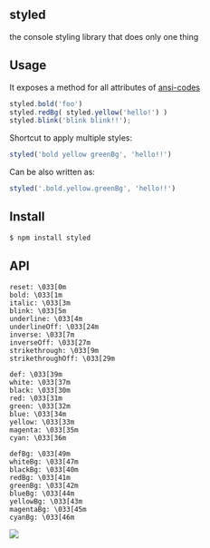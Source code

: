 ## styled

the console styling library that does only one thing

## Usage

It exposes a method for all attributes of [ansi-codes](http://github.com/azer/ansi-codes)

```js
styled.bold('foo')
styled.redBg( styled.yellow('hello!') )
styled.blink('blink blink!!');
```

Shortcut to apply multiple styles:

```js
styled('bold yellow greenBg', 'hello!!')
```

Can be also written as:

```js
styled('.bold.yellow.greenBg', 'hello!!')
```

## Install

```bash
$ npm install styled
```

## API

```
reset: \033[0m
bold: \033[1m
italic: \033[3m
blink: \033[5m
underline: \033[4m
underlineOff: \033[24m
inverse: \033[7m
inverseOff: \033[27m
strikethrough: \033[9m
strikethroughOff: \033[29m

def: \033[39m
white: \033[37m
black: \033[30m
red: \033[31m
green: \033[32m
blue: \033[34m
yellow: \033[33m
magenta: \033[35m
cyan: \033[36m

defBg: \033[49m
whiteBg: \033[47m
blackBg: \033[40m
redBg: \033[41m
greenBg: \033[42m
blueBg: \033[44m
yellowBg: \033[43m
magentaBg: \033[45m
cyanBg: \033[46m
```

![](https://dl.dropbox.com/s/9q2p5mrqnajys22/npmel.jpg)
